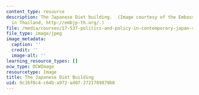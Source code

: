 ```yaml
---
content_type: resource
description: The Japanese Diet building.  (Image courtesy of the Embassy of Japan
  in Thailand, http://embjp-th.org/.)
file: /media/courses/17-537-politics-and-policy-in-contemporary-japan-spring-2009/9c16f0c4c64ba972ad072721789879b8_CHP_Diet.jpg
file_type: image/jpeg
image_metadata:
  caption: ''
  credit: ''
  image-alt: ''
learning_resource_types: []
ocw_type: OCWImage
resourcetype: Image
title: The Japanese Diet Building
uid: 9c16f0c4-c64b-a972-ad07-2721789879b8
---
```

